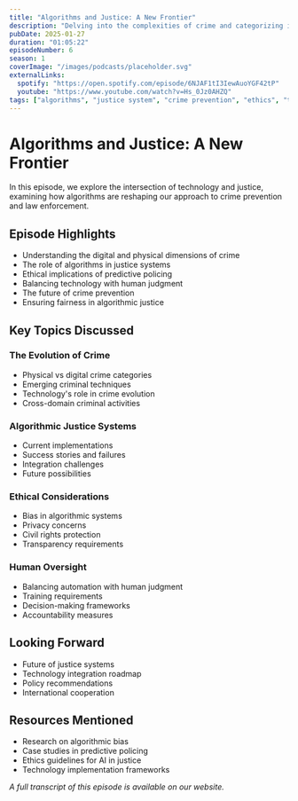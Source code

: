 ```yaml
---
title: "Algorithms and Justice: A New Frontier"
description: "Delving into the complexities of crime and categorizing it into physical and digital realms, we discuss the role of algorithms in the justice system, the implications of technology on crime prevention, and the ethical considerations surrounding preemptive policing."
pubDate: 2025-01-27
duration: "01:05:22"
episodeNumber: 6
season: 1
coverImage: "/images/podcasts/placeholder.svg"
externalLinks:
  spotify: "https://open.spotify.com/episode/6NJAF1tI3IewAuoYGF42tP"
  youtube: "https://www.youtube.com/watch?v=Hs_0Jz0AHZQ"
tags: ["algorithms", "justice system", "crime prevention", "ethics", "technology", "AI", "policing"]
---
```


# Algorithms and Justice: A New Frontier

In this episode, we explore the intersection of technology and justice, examining how algorithms are reshaping our approach to crime prevention and law enforcement.

## Episode Highlights

- Understanding the digital and physical dimensions of crime
- The role of algorithms in justice systems
- Ethical implications of predictive policing
- Balancing technology with human judgment
- The future of crime prevention
- Ensuring fairness in algorithmic justice

## Key Topics Discussed

### The Evolution of Crime
- Physical vs digital crime categories
- Emerging criminal techniques
- Technology's role in crime evolution
- Cross-domain criminal activities

### Algorithmic Justice Systems
- Current implementations
- Success stories and failures
- Integration challenges
- Future possibilities

### Ethical Considerations
- Bias in algorithmic systems
- Privacy concerns
- Civil rights protection
- Transparency requirements

### Human Oversight
- Balancing automation with human judgment
- Training requirements
- Decision-making frameworks
- Accountability measures

## Looking Forward
- Future of justice systems
- Technology integration roadmap
- Policy recommendations
- International cooperation

## Resources Mentioned

- Research on algorithmic bias
- Case studies in predictive policing
- Ethics guidelines for AI in justice
- Technology implementation frameworks

*A full transcript of this episode is available on our website.* 